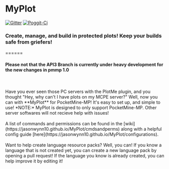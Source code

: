 # MyPlot
[![Gitter](https://badges.gitter.im/jasonwynn10/MyPlot.svg)](https://gitter.im/jasonwynn10/MyPlot?utm_source=badge&utm_medium=badge&utm_campaign=pr-badge)
[![Poggit-Ci](https://poggit.pmmp.io/ci.badge/jasonwynn10/MyPlot/MyPlot)](https://poggit.pmmp.io/ci/jasonwynn10/MyPlot/MyPlot)
### **Create, manage, and build in protected plots! Keep your builds safe from griefers!**
======
#### Please not that the API3 Branch is currently under heavy development for the new changes in pmmp 1.0
<br>
<br>
Have you ever seen those PC servers with the PlotMe plugin, and you thought "Hey, why can't I have plots on my MCPE server?" Well, now you can with **MyPlot** for PocketMine-MP! It's easy to set up, and simple to use! *NOTE:* MyPlot is designed to only support PocketMine-MP. Other server softwares will not recieve help with issues!
<br>
<br>
A list of commands and permissions can be found in the [wiki](https://jasonwynn10.github.io/MyPlot/cmdsandperms) along with a helpful config guide [here](https://jasonwynn10.github.io/MyPlot/configurations).
<br>
<br>
Want to help create language resource packs? Well, you can! If you know a language that is not created yet, you can create a new language pack by opening a pull request! If the language you know is already created, you can help improve it by editing it!

